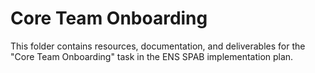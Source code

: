 # Core Team Onboarding

This folder contains resources, documentation, and deliverables for the "Core Team Onboarding" task in the ENS SPAB implementation plan.
